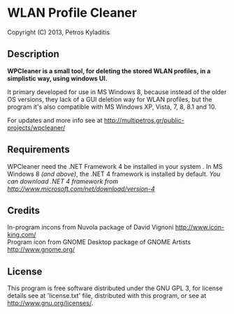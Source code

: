 # WLAN Profile Cleaner
Copyright (C) 2013, Petros Kyladitis


## Description
__WPCleaner is a small tool, for deleting the stored WLAN profiles, in a simplistic way, using windows UI.__  

It primary developed for use in MS Windows 8, because instead of the older OS versions, they lack of a GUI deletion way for WLAN profiles, but the program  it's also compatible with MS Windows XP, Vista, 7, 8, 8.1 and 10.  

For updates and more info see at <http://multipetros.gr/public-projects/wpcleaner/>


## Requirements
WPCleaner need the .NET Framework 4 be installed in your system . In MS Windows 8 _(and above)_, the .NET 4 framework is installed by default. _You can download .NET 4 framework from <http://www.microsoft.com/net/download/version-4>_


## Credits
In-program incons from Nuvola package of David Vignoni <http://www.icon-king.com/>  
Program icon from GNOME Desktop package of GNOME Artists <http://www.gnome.org/>


## License
This program is free software distributed under the GNU GPL 3, for license details see at 'license.txt' file, distributed with this program, or see at <http://www.gnu.org/licenses/>.